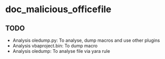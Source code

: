 # doc_malicious_officefile

## TODO
- Analysis oledump.py: To analyse, dump macros and use other plugins
- Analysis vbaproject.bin: To dump macro
- Analysis oledump: To analyse file via yara rule
